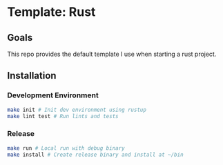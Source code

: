 # Template: Rust

## Goals
This repo provides the default template I use when starting a rust project.

## Installation
### Development Environment
```bash
make init # Init dev environment using rustup
make lint test # Run lints and tests
```

### Release
```bash
make run # Local run with debug binary
make install # Create release binary and install at ~/bin
```
